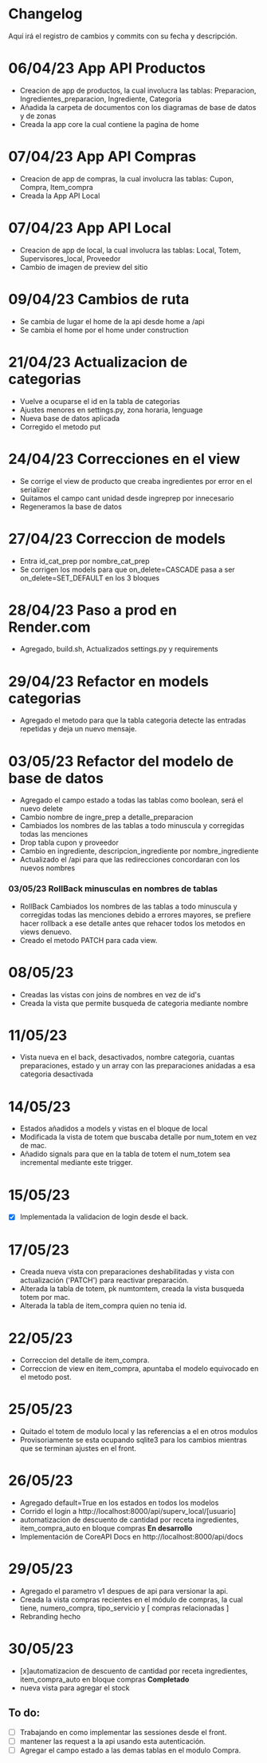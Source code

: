 # Changelog
Aquí irá el registro de cambios y commits con su fecha y descripción.

# 06/04/23 App API Productos
- Creacion de app de productos, la cual involucra las tablas: Preparacion, Ingredientes_preparacion, Ingrediente, Categoria
- Añadida la carpeta de documentos con los diagramas de base de datos y de zonas
- Creada la app core la cual contiene la pagina de home

# 07/04/23 App API Compras
- Creacion de app de compras, la cual involucra las tablas: Cupon, Compra, Item_compra
- Creada la App API Local 

# 07/04/23 App API Local
- Creacion de app de local, la cual involucra las tablas: Local, Totem, Supervisores_local, Proveedor
- Cambio de imagen de preview del sitio

# 09/04/23 Cambios de ruta
- Se cambia de lugar el home de la api desde home a /api
- Se cambia el home por el home under construction

# 21/04/23 Actualizacion de categorias
- Vuelve a ocuparse el id en la tabla de categorias
- Ajustes menores en settings.py, zona horaria, lenguage
- Nueva base de datos aplicada
- Corregido el metodo put

# 24/04/23 Correcciones en el view
- Se corrige el view de producto que creaba ingredientes por error en el serializer
- Quitamos el campo cant unidad desde ingreprep por innecesario
- Regeneramos la base de datos

# 27/04/23 Correccion de models
- Entra id_cat_prep por nombre_cat_prep
- Se corrigen los models para que on_delete=CASCADE pasa a ser on_delete=SET_DEFAULT en los 3 bloques

# 28/04/23 Paso a prod en Render.com
- Agregado, build.sh, Actualizados settings.py y requirements

# 29/04/23 Refactor en models categorias
- Agregado el metodo para que la tabla categoria detecte las entradas repetidas y deja un nuevo mensaje.

# 03/05/23 Refactor del modelo de base de datos
- Agregado el campo estado a todas las tablas como boolean, será el nuevo delete
- Cambio nombre de ingre_prep a detalle_preparacion
- Cambiados los nombres de las tablas a todo minuscula y corregidas todas las menciones
- Drop tabla cupon y proveedor
- Cambio en ingrediente, descripcion_ingrediente por nombre_ingrediente
- Actualizado el /api para que las redirecciones concordaran con los nuevos nombres

### 03/05/23 RollBack minusculas en nombres de tablas
- RollBack Cambiados los nombres de las tablas a todo minuscula y corregidas todas las menciones debido a errores mayores, se prefiere hacer rollback a ese detalle antes que rehacer todos los metodos en views denuevo.
- Creado el metodo PATCH para cada view.

# 08/05/23
- Creadas las vistas con joins de nombres en vez de id's
- Creada la vista que permite busqueda de categoria mediante nombre

# 11/05/23
- Vista nueva en el back, desactivados, nombre categoria, cuantas preparaciones, estado y un array con las preparaciones anidadas a esa categoria desactivada

# 14/05/23
- Estados añadidos a models y vistas en el bloque de local
- Modificada la vista de totem que buscaba detalle por num_totem en vez de mac.
- Añadido signals para que en la tabla de totem el num_totem sea incremental mediante este trigger.

# 15/05/23
- [x] Implementada la validacion de login desde el back.

# 17/05/23
- Creada nueva vista con preparaciones deshabilitadas y vista con actualización ('PATCH') para reactivar preparación.
- Alterada la tabla de totem, pk numtomtem, creada la vista busqueda totem por mac.
- Alterada la tabla de item_compra quien no tenia id.

# 22/05/23
- Correccion del detalle de item_compra.
- Correccion de view en item_compra, apuntaba el modelo equivocado en el metodo post.

# 25/05/23
- Quitado el totem de modulo local y las referencias a el en otros modulos
- Provisoriamente se esta ocupando sqlite3 para los cambios mientras que se terminan ajustes en el front.

# 26/05/23
- Agregado default=True en los estados en todos los modelos
- Corrido el login a http://localhost:8000/api/superv_local/[usuario]
- automatizacion de descuento de cantidad por receta ingredientes, item_compra_auto en bloque compras **En desarrollo**
- Implementación de CoreAPI Docs en http://localhost:8000/api/docs

# 29/05/23
- Agregado el parametro v1 despues de api para versionar la api.
- Creada la vista compras recientes en el módulo de compras, la cual tiene, numero_compra, tipo_servicio y [ compras relacionadas ]
- Rebranding hecho

# 30/05/23
- [x]automatizacion de descuento de cantidad por receta ingredientes, item_compra_auto en bloque compras **Completado**
- nueva vista para agregar el stock


## To do:
- [ ] Trabajando en como implementar las sessiones desde el front.
- [ ] mantener las request a la api usando esta autenticación.
- [ ] Agregar el campo estado a las demas tablas en el modulo Compra.